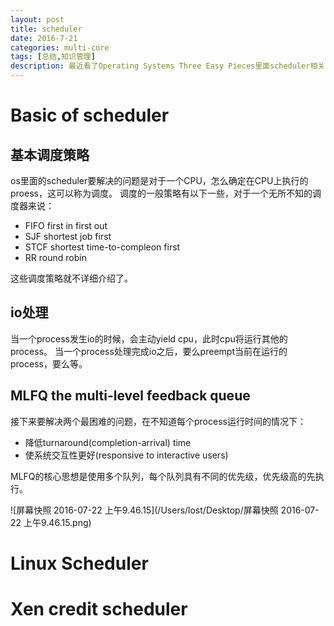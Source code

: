 ```yaml
---
layout: post
title: scheduler
date: 2016-7-21
categories: multi-core
tags: [总结,知识管理]
description: 最近看了Operating Systems Three Easy Pieces里面scheduler相关的部分，特此总结。
---
```


# Basic of scheduler

## 基本调度策略

os里面的scheduler要解决的问题是对于一个CPU，怎么确定在CPU上执行的proess，这可以称为调度。
调度的一般策略有以下一些，对于一个无所不知的调度器来说：

- FIFO first in first out
- SJF shortest job first
- STCF shortest time-to-compleon first
- RR round robin

这些调度策略就不详细介绍了。

## io处理

当一个process发生io的时候，会主动yield cpu，此时cpu将运行其他的process。
当一个process处理完成io之后，要么preempt当前在运行的process，要么等。

## MLFQ the multi-level feedback queue

接下来要解决两个最困难的问题，在不知道每个process运行时间的情况下：

- 降低turnaround(completion-arrival) time
- 使系统交互性更好(responsive to interactive users)

MLFQ的核心思想是使用多个队列，每个队列具有不同的优先级，优先级高的先执行。

 ![屏幕快照 2016-07-22 上午9.46.15](/Users/lost/Desktop/屏幕快照 2016-07-22 上午9.46.15.png)



# Linux Scheduler

# Xen credit scheduler













